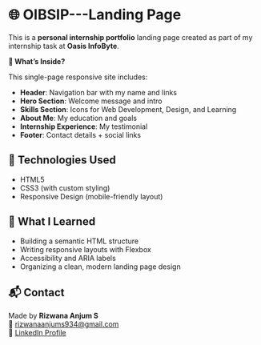 # 🌐 OIBSIP---Landing Page

This is a **personal internship portfolio** landing page created as part of my internship task at **Oasis InfoByte**.

**📄 What’s Inside?**

This single-page responsive site includes:

- **Header**: Navigation bar with my name and links
- **Hero Section**: Welcome message and intro
- **Skills Section**: Icons for Web Development, Design, and Learning
- **About Me**: My education and goals
- **Internship Experience**: My testimonial
- **Footer**: Contact details + social links

## 🚀 Technologies Used

- HTML5
- CSS3 (with custom styling)
- Responsive Design (mobile-friendly layout)

## 🧠 What I Learned

- Building a semantic HTML structure
- Writing responsive layouts with Flexbox
- Accessibility and ARIA labels
- Organizing a clean, modern landing page design

## 📬 Contact

Made by **Rizwana Anjum S**  
📧 rizwanaanjums934@gmail.com  
🔗 [LinkedIn Profile](https://www.linkedin.com/in/rizwanaanjums)

